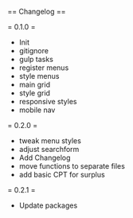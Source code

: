 == Changelog ==

= 0.1.0 =
* Init
* gitignore
* gulp tasks
* register menus
* style menus
* main grid
* style grid
* responsive styles
* mobile nav

= 0.2.0 =
* tweak menu styles
* adjust searchform
* Add Changelog
* move functions to separate files
* add basic CPT for surplus

= 0.2.1 =
* Update packages
